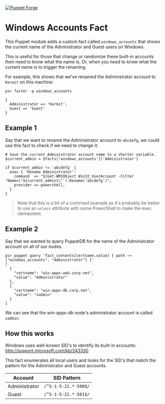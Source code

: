 [![Puppet Forge](https://img.shields.io/puppetforge/v/nate/windows_account_names.svg)](https://forge.puppetlabs.com/nate/windows_account_names)

# Windows Accounts Fact

This Puppet module adds a custom fact called `windows_accounts` that shows the current name of the Administrator and Guest users on Windows.

This is useful for those that change or randomize these built-in accounts then need to know what the name is. Or, when you need to know what the current name is to trigger the renaming.

For example, this shows that we've renamed the Administrator account to `Kermit` on this machine:

```shell
ps> facter -p windows_accounts

{
  Administrator => 'Kermit',
  Guest => 'Guest'
}
```

## Example 1

Say that we want to rename the Administrator account to `abcdefg`, we could use this fact to check if we need to change it:

```puppet
# Save the current Administrator account name to a shorter variable.
$current_admin = $facts['windows_accounts']['Administrator']

if $current_admin != 'abcdefg' {
  exec { 'Rename Administrator':
    command  => "$(Get-WMIObject Win32_UserAccount -Filter 'Name=\"${current_admin}\"').Rename('abcdefg')",
    provider => powershell,
  }
}
```

> Note that this is a bit of a contrived example as it's probably be better to use an `unless` attribute with some PowerShell to make the exec idempotent.

## Example 2

Say that we wanted to query PuppetDB for the name of the Administrator account on all of our nodes.

```shell
ps> puppet query 'fact_contents[certname,value] { path ~> ["windows_accounts", "Administrator"] }'
[
  {
    "certname": "win-appx-web.corp.net",
    "value": "Administrator"
  },
  {
    "certname": "win-appx-db.corp.net",
    "value": "xadmin"
  }
]
```

We can see that the win-appx-db node's administrator account is called `xadmin`.

## How this works

Windows uses well-known SID's to identify its built-in accounts: <http://support.microsoft.com/kb/243330>

This fact enumerates all local users and looks for the SID's that match the pattern for the Administrator and Guest accounts.

| Account       | SID Pattern          |
| ------------- | -------------------- |
| Administrator | `/^S-1-5-21.*-500$/` |
| Guest         | `/^S-1-5-21.*-501$/` |

